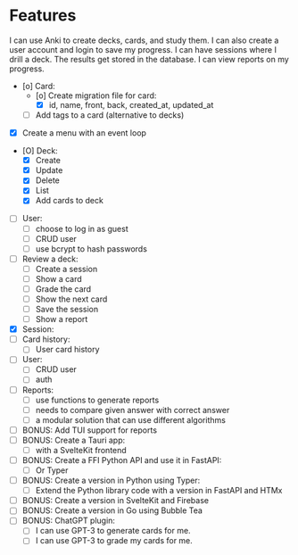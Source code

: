 # Features
I can use Anki to create decks, cards, and study them. I can also create a user account and login to save my progress.
I can have sessions where I drill a deck. The results get stored in the database. I can view reports on my progress.
- [o] Card:
    - [o] Create migration file for card:
        - [X] id, name, front, back, created_at, updated_at
    - [ ] Add tags to a card (alternative to decks)
- [X] Create a menu with an event loop
- [O] Deck:
    - [X] Create
    - [X] Update
    - [X] Delete
    - [X] List
    - [X] Add cards to deck
- [ ] User:
    - [ ] choose to log in as guest
    - [ ] CRUD user
    - [ ] use bcrypt to hash passwords
- [ ] Review a deck:
    - [ ] Create a session
    - [ ] Show a card
    - [ ] Grade the card
    - [ ] Show the next card
    - [ ] Save the session
    - [ ] Show a report
- [X] Session:
- [ ] Card history:
    - [ ] User card history
- [ ] User:
    - [ ] CRUD user
    - [ ] auth
- [ ] Reports:
    - [ ] use functions to generate reports
    - [ ] needs to compare given answer with correct answer
    - [ ] a modular solution that can use different algorithms

- [ ] BONUS: Add TUI support for reports
- [ ] BONUS: Create a Tauri app:
    - [ ] with a SvelteKit frontend
- [ ] BONUS: Create a FFI Python API and use it in FastAPI:
    - [ ] Or Typer
- [ ] BONUS: Create a version in Python using Typer:
    - [ ] Extend the Python library code with a version in FastAPI and HTMx
- [ ] BONUS: Create a version in SvelteKit and Firebase
- [ ] BONUS: Create a version in Go using Bubble Tea
- [ ] BONUS: ChatGPT plugin:
    - [ ] I can use GPT-3 to generate cards for me.
    - [ ] I can use GPT-3 to grade my cards for me.

